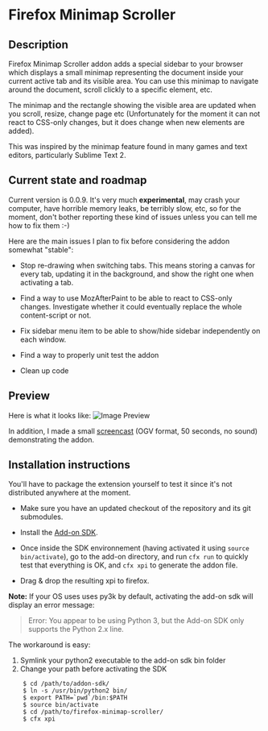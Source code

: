 Firefox Minimap Scroller
========================

Description
-----------

Firefox Minimap Scroller addon adds a special sidebar to your browser which
displays a small minimap representing the document inside your current active 
tab and its visible area. You can use this minimap to navigate around the 
document, scroll clickly to a specific element, etc.

The minimap and the rectangle showing the visible area are updated when you
scroll, resize, change page etc (Unfortunately for the moment it can not react
to CSS-only changes, but it does change when new elements are added).

This was inspired by the minimap feature found in many games and text editors,
particularly Sublime Text 2. 

Current state and roadmap
-------------------------

Current version is 0.0.9. It's very much **experimental**, may crash your 
computer, have horrible memory leaks, be terribly slow, etc, so for the moment,
don't bother reporting these kind of issues unless you can tell me how to fix
them :-)

Here are the main issues I plan to fix before considering the addon somewhat
"stable":

- Stop re-drawing when switching tabs. This means storing a canvas for every
  tab, updating it in the background, and show the right one when activating a
  tab.

- Find a way to use MozAfterPaint to be able to react to CSS-only changes.
  Investigate whether it could eventually replace the whole content-script 
  or not.  

- Fix sidebar menu item to be able to show/hide sidebar independently on each
  window.

- Find a way to properly unit test the addon

- Clean up code

Preview
-------

Here is what it looks like:
![Image Preview][Image Preview]

In addition, I made a small [screencast][Video Preview] (OGV format, 50 seconds,
no sound) demonstrating the addon.

[Image Preview]: http://virgule.net/tmp/firefox-minimap-scroller-0.0.8.jpg
[Video Preview]: http://virgule.net/tmp/firefox-minimap-scroller-0.0.8.ogv


Installation instructions
-------------------------

You'll have to package the extension yourself to test it since it's not
distributed anywhere at the moment.

- Make sure you have an updated checkout of the repository and its git
  submodules.

- Install the [Add-on SDK][].

- Once inside the SDK environnement (having activated it using `source
  bin/activate`), go to the add-on directory, and run `cfx run` to quickly test
  that everything is OK, and `cfx xpi` to generate the addon file.

- Drag & drop the resulting xpi to firefox.

**Note:** If your OS uses uses py3k by default, activating the add-on sdk will
display an error message:

> Error: You appear to be using Python 3, but the Add-on SDK only supports the
> Python 2.x line.

The workaround is easy:

1. Symlink your python2 executable to the add-on sdk bin folder
2. Change your path before activating the SDK

```shell
    $ cd /path/to/addon-sdk/
    $ ln -s /usr/bin/python2 bin/
    $ export PATH=`pwd`/bin:$PATH
    $ source bin/activate
    $ cd /path/to/firefox-minimap-scroller/
    $ cfx xpi
```

[Add-on SDK]: https://addons.mozilla.org/en-US/developers/docs/sdk/latest/dev-guide/tutorials/installation.html

